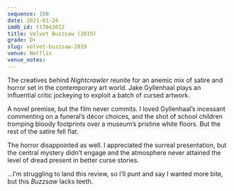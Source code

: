 ```yaml
---
sequence: 160
date: 2021-01-24
imdb_id: tt7043012
title: Velvet Buzzsaw (2019)
grade: D+
slug: velvet-buzzsaw-2019
venue: Netflix
venue_notes:
---
```


The creatives behind <span data-imdb-id="tt2872718">_Nightcrawler_</span> reunite for an anemic mix of satire and horror set in the contemporary art world. Jake Gyllenhaal plays an influential critic jockeying to exploit a batch of cursed artwork.

<!-- end -->

A novel premise, but the film never commits. I loved Gyllenhaal’s incessant commenting on a funeral’s décor choices, and the shot of school children tromping bloody footprints over a museum’s pristine white floors. But the rest of the satire fell flat.

The horror disappointed as well. I appreciated the surreal presentation, but the central mystery didn’t engage and the atmosphere never attained the level of dread present in better curse stories.

...I’m struggling to land this review, so I’ll punt and say I wanted more bite, but this _Buzzsaw_ lacks teeth.
